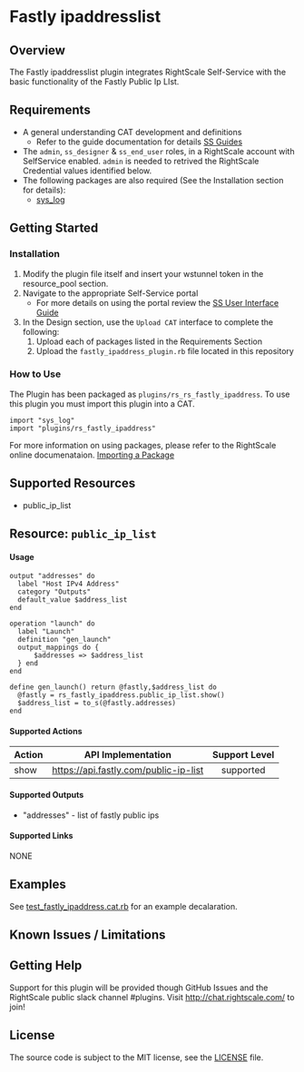 # Fastly ipaddresslist

## Overview
The Fastly ipaddresslist plugin integrates RightScale Self-Service with the basic functionality of the Fastly Public Ip LIst. 

## Requirements
- A general understanding CAT development and definitions
  - Refer to the guide documentation for details [SS Guides](http://docs.rightscale.com/ss/guides/)
- The `admin`, `ss_designer` & `ss_end_user` roles, in a RightScale account with SelfService enabled.  `admin` is needed to retrived the RightScale Credential values identified below.
- The following packages are also required (See the Installation section for details):
  - [sys_log](sys_log.rb)

## Getting Started

### Installation
1. Modify the plugin file itself and insert your wstunnel token in the resource_pool section.
1. Navigate to the appropriate Self-Service portal
   - For more details on using the portal review the [SS User Interface Guide](http://docs.rightscale.com/ss/guides/ss_user_interface_guide.html)
1. In the Design section, use the `Upload CAT` interface to complete the following:
   1. Upload each of packages listed in the Requirements Section
   1. Upload the `fastly_ipaddress_plugin.rb` file located in this repository
 
### How to Use
The  Plugin has been packaged as `plugins/rs_rs_fastly_ipaddress`. To use this plugin you must import this plugin into a CAT.
```
import "sys_log"
import "plugins/rs_fastly_ipaddress"

```
For more information on using packages, please refer to the RightScale online documenataion. [Importing a Package](http://docs.rightscale.com/ss/guides/ss_packaging_cats.html#importing-a-package)

## Supported Resources
- public_ip_list

## Resource: `public_ip_list`

#### Usage
```
output "addresses" do
  label "Host IPv4 Address"
  category "Outputs"
  default_value $address_list
end

operation "launch" do
  label "Launch"
  definition "gen_launch"
  output_mappings do {
      $addresses => $address_list
  } end
end

define gen_launch() return @fastly,$address_list do
  @fastly = rs_fastly_ipaddress.public_ip_list.show()
  $address_list = to_s(@fastly.addresses)
end
```

#### Supported Actions

| Action | API Implementation | Support Level |
|--------------|:----:|:-------------:|
| show | https://api.fastly.com/public-ip-list | supported |

#### Supported Outputs
- "addresses" - list of fastly public ips

#### Supported Links
NONE

## Examples
See [test_fastly_ipaddress.cat.rb](./test_fastly_ipaddress.cat.cat.rb) for an example decalaration.

## Known Issues / Limitations
## Getting Help
Support for this plugin will be provided though GitHub Issues and the RightScale public slack channel #plugins.
Visit http://chat.rightscale.com/ to join!

## License
The source code is subject to the MIT license, see the [LICENSE](../../LICENSE) file.
